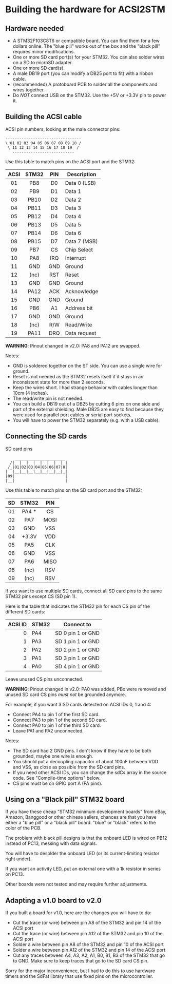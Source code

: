 Building the hardware for ACSI2STM
==================================

Hardware needed
---------------

 * A STM32F103C8T6 or compatible board. You can find them for a few dollars online. The "blue pill" works out of the box
   and the "black pill" requires minor modifications.
 * One or more SD card port(s) for your STM32. You can also solder wires on a SD to microSD adapter.
 * One or more SD card(s).
 * A male DB19 port (you can modify a DB25 port to fit) with a ribbon cable.
 * (recommended) A protoboard PCB to solder all the components and wires together.
 * Do *NOT* connect USB on the STM32. Use the +5V or +3.3V pin to power it.


Building the ACSI cable
-----------------------

ACSI pin numbers, looking at the male connector pins:

    ---------------------------------
    \ 01 02 03 04 05 06 07 08 09 10 /
     \ 11 12 13 14 15 16 17 18 19  /
       ---------------------------

Use this table to match pins on the ACSI port and the STM32:

| ACSI | STM32 | PIN | Description      |
|:----:|:-----:|:---:|------------------|
|  01  | PB8   | D0  | Data 0 (LSB)     |
|  02  | PB9   | D1  | Data 1           |
|  03  | PB10  | D2  | Data 2           |
|  04  | PB11  | D3  | Data 3           |
|  05  | PB12  | D4  | Data 4           |
|  06  | PB13  | D5  | Data 5           |
|  07  | PB14  | D6  | Data 6           |
|  08  | PB15  | D7  | Data 7 (MSB)     |
|  09  | PB7   | CS  | Chip Select      |
|  10  | PA8   | IRQ | Interrupt        |
|  11  | GND   | GND | Ground           |
|  12  | (nc)  | RST | Reset            |
|  13  | GND   | GND | Ground           |
|  14  | PA12  | ACK | Acknowledge      |
|  15  | GND   | GND | Ground           |
|  16  | PB6   | A1  | Address bit      |
|  17  | GND   | GND | Ground           |
|  18  | (nc)  | R/W | Read/Write       |
|  19  | PA11  | DRQ | Data request     |

**WARNING**: Pinout changed in v2.0: PA8 and PA12 are swapped.

Notes:

 * GND is soldered together on the ST side. You can use a single wire for ground.
 * Reset is not needed as the STM32 resets itself if it stays in an inconsistent state for more than 2 seconds.
 * Keep the wires short. I had strange behavior with cables longer than 10cm (4 inches).
 * The read/write pin is not needed.
 * You can build a DB19 out of a DB25 by cutting 6 pins on one side and part of the external shielding. Male DB25
   are easy to find because they were used for parallel port cables or serial port sockets.
 * You will have to power the STM32 separately (e.g. with a USB cable).


Connecting the SD cards
-----------------------

SD card pins


        ______________________
      /|  |  |  |  |  |  |  | |
     /_|01|02|03|04|05|06|07|8|
    |  |__|__|__|__|__|__|__|_|
    |09|                      |
    |__|                      |


Use this table to match pins on the SD card port and the STM32:

| SD  | STM32 | PIN |
|:---:|:-----:|:---:|
| 01  | PA4 * | CS  |
| 02  | PA7   | MOSI|
| 03  | GND   | VSS |
| 04  | +3.3V | VDD |
| 05  | PA5   | CLK |
| 06  | GND   | VSS |
| 07  | PA6   | MISO|
| 08  | (nc)  | RSV |
| 09  | (nc)  | RSV |

If you want to use multiple SD cards, connect all SD card pins to the same STM32 pins except CS (SD pin 1).

Here is the table that indicates the STM32 pin for each CS pin of the different SD cards:

| ACSI ID | STM32 | Connect to        |
|--------:|:------|-------------------|
|       0 | PA4   | SD 0 pin 1 or GND |
|       1 | PA3   | SD 1 pin 1 or GND |
|       2 | PA2   | SD 2 pin 1 or GND |
|       3 | PA1   | SD 3 pin 1 or GND |
|       4 | PA0   | SD 4 pin 1 or GND |

Leave unused CS pins unconnected.

**WARNING**: Pinout changed in v2.0: PA0 was added, PBx were removed and unused SD card CS pins *must not* be grounded anymore.

For example, if you want 3 SD cards detected on ACSI IDs 0, 1 and 4:
 * Connect PA4 to pin 1 of the first SD card.
 * Connect PA3 to pin 1 of the second SD card.
 * Connect PA0 to pin 1 of the third SD card.
 * Leave PA1 and PA2 unconnected.

Notes:

 * The SD card had 2 GND pins. I don't know if they have to be both grounded, maybe one wire is enough.
 * You should put a decoupling capacitor of about 100nF between VDD and VSS, as close as possible from the SD card pins.
 * If you need other ACSI IDs, you can change the sdCs array in the source code. See "Compile-time options" below.
 * CS pins must be on GPIO port A (PA pins).


Using on a "Black pill" STM32 board
-----------------------------------

If you have these cheap "STM32 minimum development boards" from eBay, Amazon, Banggood or other chinese sellers, chances are that
you have either a "blue pill" or a "black pill" board. "blue" or "black" refers to the color of the PCB.

The problem with black pill designs is that the onboard LED is wired on PB12 instead of PC13, messing with data signals.

You will have to desolder the onboard LED (or its current-limiting resistor right under).

If you want an activity LED, put an external one with a 1k resistor in series on PC13.

Other boards were not tested and may require further adjustments.


Adapting a v1.0 board to v2.0
-----------------------------

If you built a board for v1.0, here are the changes you will have to do:

 * Cut the trace (or wire) between pin A8 of the STM32 and pin 14 of the ACSI port
 * Cut the trace (or wire) between pin A12 of the STM32 and pin 10 of the ACSI port
 * Solder a wire between pin A8 of the STM32 and pin 10 of the ACSI port
 * Solder a wire between pin A12 of the STM32 and pin 14 of the ACSI port
 * Cut any traces between A4, A3, A2, A1, B0, B1, B3 of the STM32 that go to GND. Make sure to keep traces that go to the SD card CS pin.

Sorry for the major inconvenience, but I had to do this to use hardware timers and the SdFat library that
use fixed pins on the microcontroller.
